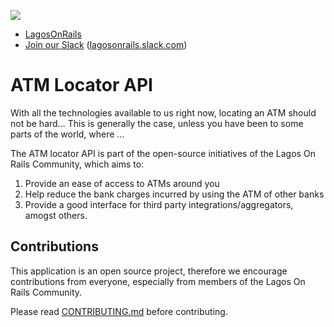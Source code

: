 
![](http://lagosonrails.com/img/profile.png)

* [LagosOnRails](http://lagosonrails.com/)
* [Join our Slack](http://slack.lagosonrails.com) ([lagosonrails.slack.com](http://lagosonrails.slack.com))

# ATM Locator API

With all the technologies available to us right now, locating an ATM should not be hard... This is generally the case, unless you have been to some parts of the world, where ...

The ATM locator API is part of the open-source initiatives of the Lagos On Rails Community, which aims to:
1. Provide an ease of access to ATMs around you
2. Help reduce the bank charges incurred by using the ATM of other banks
3. Provide a good interface for third party integrations/aggregators, amogst others.

## Contributions
This application is an open source project, therefore we encourage contributions from everyone, especially from members of the Lagos On Rails Community.

Please read [CONTRIBUTING.md](CONTRIBUTING.md) before contributing.
